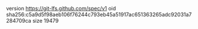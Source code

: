 version https://git-lfs.github.com/spec/v1
oid sha256:c5a9d5f98aeb106f76244c793eb45a51917ac651363265adc92031a7284709ca
size 19479

